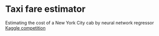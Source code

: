 # Taxi fare estimator
Estimating the cost of a New York City cab by neural network regressor
<a href='https://www.kaggle.com/c/new-york-city-taxi-fare-prediction'>Kaggle competition
